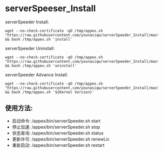 # serverSpeeser_Install
serverSpeeder Install:
```
wget --no-check-certificate -qO /tmp/appex.sh "https://raw.githubusercontent.com/younasiqw/serverSpeeder_Install/master/appex.sh" && bash /tmp/appex.sh 'install'
```

serverSpeeder Uninstall:
```
wget --no-check-certificate -qO /tmp/appex.sh "https://raw.githubusercontent.com/younasiqw/serverSpeeder_Install/master/appex.sh" && bash /tmp/appex.sh 'uninstall'
``` 

serverSpeeder Advance Install:
```
wget --no-check-certificate -qO /tmp/appex.sh "https://raw.githubusercontent.com/younasiqw/serverSpeeder_Install/master/appex.sh" && bash /tmp/appex.sh '${Kernel Version}'
``` 

## 使用方法:
- 启动命令: /appex/bin/serverSpeeder.sh start
- 停止加速: /appex/bin/serverSpeeder.sh stop
- 状态查询: /appex/bin/serverSpeeder.sh status
- 更新许可: /appex/bin/serverSpeeder.sh renewLic
- 重新启动: /appex/bin/serverSpeeder.sh restart
 
